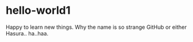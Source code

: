 # hello-world1
Happy to learn new things.
Why the name is so strange GitHub
or either Hasura.. 
ha..haa.
